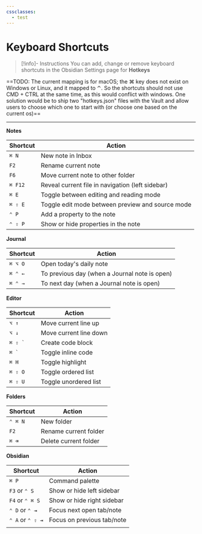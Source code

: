 ```yaml
---
cssclasses:
  - test
---
```

# Keyboard Shortcuts

>[!info]- Instructions
>You can add, change or remove keyboard shortcuts in the Obsidian Settings page for **Hotkeys**

==TODO: The current mapping is for macOS; the ⌘ key does not exist on Windows or Linux, and it mapped to ⌃. So the shortcuts should not use CMD + CTRL at the same time, as this would conflict with windows. One solution would be to ship two "hotkeys.json" files with the Vault and allow users to choose which one to start with (or choose one based on the current os)==

---

**Notes**

| Shortcut | Action                                           |
| -------- | ------------------------------------------------ |
| `⌘ N`    | New note in Inbox                                |
| `F2`     | Rename current note                              |
| `F6`     | Move current note to other folder                |
| `⌘ F12`  | Reveal current file in navigation (left sidebar) |
| `⌘ E`    | Toggle between editing and reading mode          |
| `⌘ ⇧ E`  | Toggle edit mode between preview and source mode |
| `⌃ P`    | Add a property to the note                       |
| `⌃ ⇧ P`  | Show or hide properties in the note              |


**Journal**

| Shortcut   | Action                 |
| ---------- | ---------------------- |
| `⌘ ⌥ O`  | Open today's daily note                          |
| `⌘ ⌃ ←` | To previous day (when a Journal note is open) |
| `⌘ ⌃ → ` | To next day (when a Journal note is open) |

**Editor**

| Shortcut   | Action                 |
| ---------- | ---------------------- |
| `⌥ ↑`      | Move current line up   |
| `⌥ ↓`      | Move current line down |
| ``⌘ ⇧ ` `` | Create code block      |
| ``⌘ ` ``   | Toggle inline code     |
| `⌘ H`      | Toggle highlight       |
| `⌘ ⇧ O`    | Toggle ordered list    |
| `⌘ ⇧ U`    | Toggle unordered list  |

**Folders**

| Shortcut | Action                |
| -------- | --------------------- |
| `⌃ ⌘ N`  | New folder            |
| `F2`     | Rename current folder |
| `⌘ ⌫`    | Delete current folder |

**Obsidian**

| Shortcut         | Action                     |
| ---------------- | -------------------------- |
| `⌘ P`            | Command palette            |
| `F3` or `⌃ S`    | Show or hide left sidebar  |
| `F4` or `⌃ ⌘ S`  | Show or hide right sidebar |
| `⌃ D` or `⌃ ⇥`   | Focus next open tab/note   |
| `⌃ A` or `⌃ ⇧ ⇥` | Focus on previous tab/note |
|                  |                            |
